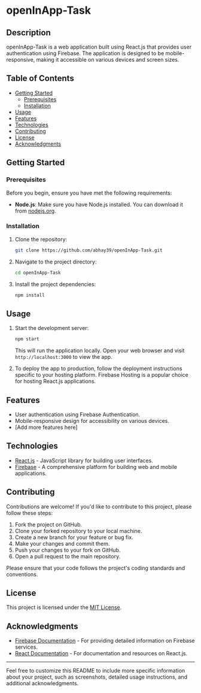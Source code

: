 

# openInApp-Task

## Description

openInApp-Task is a web application built using React.js that provides user authentication using Firebase. The application is designed to be mobile-responsive, making it accessible on various devices and screen sizes.

## Table of Contents

- [Getting Started](#getting-started)
  - [Prerequisites](#prerequisites)
  - [Installation](#installation)
- [Usage](#usage)
- [Features](#features)
- [Technologies](#technologies)
- [Contributing](#contributing)
- [License](#license)
- [Acknowledgments](#acknowledgments)

## Getting Started

### Prerequisites

Before you begin, ensure you have met the following requirements:

- **Node.js**: Make sure you have Node.js installed. You can download it from [nodejs.org](https://nodejs.org/).

### Installation

1. Clone the repository:

   ```bash
   git clone https://github.com/abhay39/openInApp-Task.git
   ```

2. Navigate to the project directory:

   ```bash
   cd openInApp-Task
   ```

3. Install the project dependencies:

   ```bash
   npm install
   ```

## Usage

1. Start the development server:

   ```bash
   npm start
   ```

   This will run the application locally. Open your web browser and visit `http://localhost:3000` to view the app.

2. To deploy the app to production, follow the deployment instructions specific to your hosting platform. Firebase Hosting is a popular choice for hosting React.js applications.

## Features

- User authentication using Firebase Authentication.
- Mobile-responsive design for accessibility on various devices.
- [Add more features here]

## Technologies

- [React.js](https://reactjs.org/) - JavaScript library for building user interfaces.
- [Firebase](https://firebase.google.com/) - A comprehensive platform for building web and mobile applications.

## Contributing

Contributions are welcome! If you'd like to contribute to this project, please follow these steps:

1. Fork the project on GitHub.
2. Clone your forked repository to your local machine.
3. Create a new branch for your feature or bug fix.
4. Make your changes and commit them.
5. Push your changes to your fork on GitHub.
6. Open a pull request to the main repository.

Please ensure that your code follows the project's coding standards and conventions.

## License

This project is licensed under the [MIT License](LICENSE).

## Acknowledgments

- [Firebase Documentation](https://firebase.google.com/docs) - For providing detailed information on Firebase services.
- [React Documentation](https://reactjs.org/docs) - For documentation and resources on React.js.

---

Feel free to customize this README to include more specific information about your project, such as screenshots, detailed usage instructions, and additional acknowledgments.
